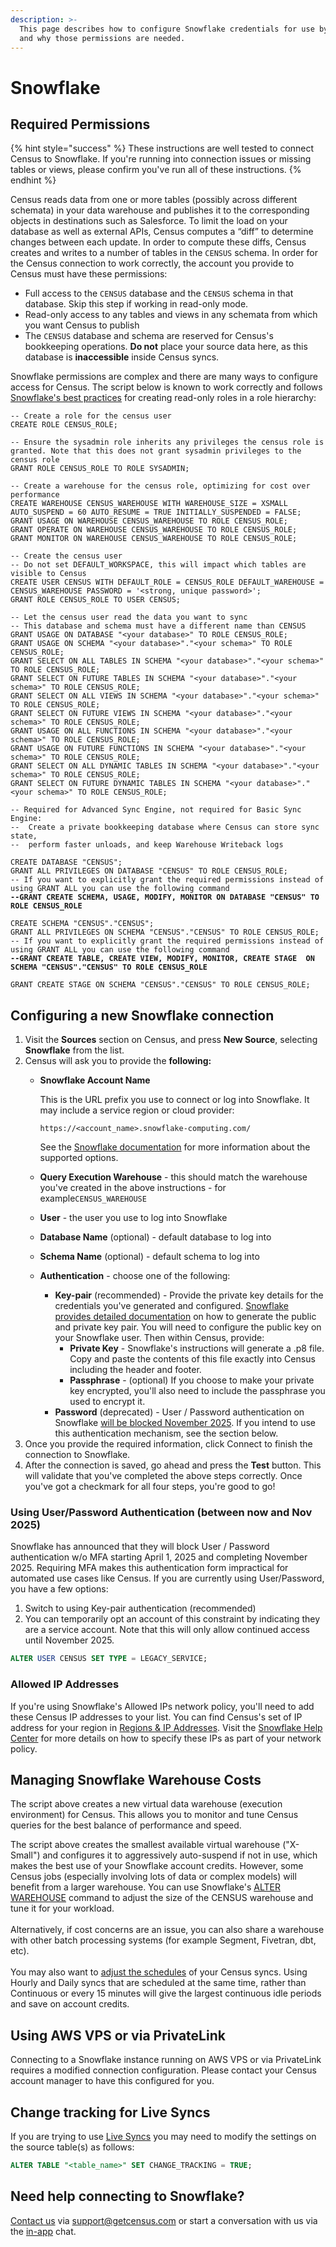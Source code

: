 ```yaml
---
description: >-
  This page describes how to configure Snowflake credentials for use by Census
  and why those permissions are needed.
---
```


# Snowflake

## Required Permissions

{% hint style="success" %}
These instructions are well tested to connect Census to Snowflake. If you're running into connection issues or missing tables or views, please confirm you've run all of these instructions.
{% endhint %}

Census reads data from one or more tables (possibly across different schemata) in your data warehouse and publishes it to the corresponding objects in destinations such as Salesforce. To limit the load on your database as well as external APIs, Census computes a “diff” to determine changes between each update. In order to compute these diffs, Census creates and writes to a number of tables in the `CENSUS` schema. In order for the Census connection to work correctly, the account you provide to Census must have these permissions:

* Full access to the `CENSUS` database and the `CENSUS` schema in that database. Skip this step if working in read-only mode.
* Read-only access to any tables and views in any schemata from which you want Census to publish
* The `CENSUS` database and schema are reserved for Census's bookkeeping operations. **Do not** place your source data here, as this database is **inaccessible** inside Census syncs.

Snowflake permissions are complex and there are many ways to configure access for Census. The script below is known to work correctly and follows [Snowflake's best practices](https://docs.snowflake.com/en/user-guide/security-access-control-configure.html#creating-read-only-roles) for creating read-only roles in a role hierarchy:

<pre class="language-sql"><code class="lang-sql">-- Create a role for the census user
CREATE ROLE CENSUS_ROLE;

-- Ensure the sysadmin role inherits any privileges the census role is granted. Note that this does not grant sysadmin privileges to the census role
GRANT ROLE CENSUS_ROLE TO ROLE SYSADMIN;

-- Create a warehouse for the census role, optimizing for cost over performance
CREATE WAREHOUSE CENSUS_WAREHOUSE WITH WAREHOUSE_SIZE = XSMALL AUTO_SUSPEND = 60 AUTO_RESUME = TRUE INITIALLY_SUSPENDED = FALSE;
GRANT USAGE ON WAREHOUSE CENSUS_WAREHOUSE TO ROLE CENSUS_ROLE;
GRANT OPERATE ON WAREHOUSE CENSUS_WAREHOUSE TO ROLE CENSUS_ROLE;
GRANT MONITOR ON WAREHOUSE CENSUS_WAREHOUSE TO ROLE CENSUS_ROLE;

-- Create the census user
-- Do not set DEFAULT_WORKSPACE, this will impact which tables are visible to Census
CREATE USER CENSUS WITH DEFAULT_ROLE = CENSUS_ROLE DEFAULT_WAREHOUSE = CENSUS_WAREHOUSE PASSWORD = '&#x3C;strong, unique password>';
GRANT ROLE CENSUS_ROLE TO USER CENSUS;

-- Let the census user read the data you want to sync
-- This database and schema must have a different name than CENSUS
GRANT USAGE ON DATABASE "&#x3C;your database>" TO ROLE CENSUS_ROLE;
GRANT USAGE ON SCHEMA "&#x3C;your database>"."&#x3C;your schema>" TO ROLE CENSUS_ROLE;
GRANT SELECT ON ALL TABLES IN SCHEMA "&#x3C;your database>"."&#x3C;your schema>" TO ROLE CENSUS_ROLE;
GRANT SELECT ON FUTURE TABLES IN SCHEMA "&#x3C;your database>"."&#x3C;your schema>" TO ROLE CENSUS_ROLE;
GRANT SELECT ON ALL VIEWS IN SCHEMA "&#x3C;your database>"."&#x3C;your schema>" TO ROLE CENSUS_ROLE;
GRANT SELECT ON FUTURE VIEWS IN SCHEMA "&#x3C;your database>"."&#x3C;your schema>" TO ROLE CENSUS_ROLE;
GRANT USAGE ON ALL FUNCTIONS IN SCHEMA "&#x3C;your database>"."&#x3C;your schema>" TO ROLE CENSUS_ROLE;
GRANT USAGE ON FUTURE FUNCTIONS IN SCHEMA "&#x3C;your database>"."&#x3C;your schema>" TO ROLE CENSUS_ROLE;
GRANT SELECT ON ALL DYNAMIC TABLES IN SCHEMA "&#x3C;your database>"."&#x3C;your schema>" TO ROLE CENSUS_ROLE;
GRANT SELECT ON FUTURE DYNAMIC TABLES IN SCHEMA "&#x3C;your database>"."&#x3C;your schema>" TO ROLE CENSUS_ROLE;

-- Required for Advanced Sync Engine, not required for Basic Sync Engine:
--  Create a private bookkeeping database where Census can store sync state,
--  perform faster unloads, and keep Warehouse Writeback logs

CREATE DATABASE "CENSUS";
GRANT ALL PRIVILEGES ON DATABASE "CENSUS" TO ROLE CENSUS_ROLE;
-- If you want to explicitly grant the required permissions instead of using GRANT ALL you can use the following command
<strong>--GRANT CREATE SCHEMA, USAGE, MODIFY, MONITOR ON DATABASE "CENSUS" TO ROLE CENSUS_ROLE
</strong>
CREATE SCHEMA "CENSUS"."CENSUS";
GRANT ALL PRIVILEGES ON SCHEMA "CENSUS"."CENSUS" TO ROLE CENSUS_ROLE;
-- If you want to explicitly grant the required permissions instead of using GRANT ALL you can use the following command
<strong>--GRANT CREATE TABLE, CREATE VIEW, MODIFY, MONITOR, CREATE STAGE  ON SCHEMA "CENSUS"."CENSUS" TO ROLE CENSUS_ROLE
</strong>
GRANT CREATE STAGE ON SCHEMA "CENSUS"."CENSUS" TO ROLE CENSUS_ROLE;
</code></pre>

## Configuring a new Snowflake connection

1. Visit the **Sources** section on Census, and press **New Source**, selecting **Snowflake** from the list.
2. Census will ask you to provide the **following:**
   *   **Snowflake Account Name**

       This is the URL prefix you use to connect or log into Snowflake. It may include a service region or cloud provider:

       ```
       https://<account_name>.snowflake-computing.com/
       ```

       See the [Snowflake documentation](https://docs.snowflake.com/en/user-guide/jdbc-configure.html#connection-parameters) for more information about the supported options.
   * **Query Execution Warehouse** - this should match the warehouse you've created in the above instructions - for example`CENSUS_WAREHOUSE`
   * **User** - the user you use to log into Snowflake
   * **Database Name** (optional) - default database to log into
   * **Schema Name** (optional) - default schema to log into
   * **Authentication** - choose one of the following:
     * **Key-pair** (recommended) - Provide the private key details for the credentials you've generated and configured. [Snowflake provides detailed documentation](https://docs.snowflake.com/en/user-guide/key-pair-auth#configuring-key-pair-authentication) on how to generate the public and private key pair. You will need to configure the public key on your Snowflake user. Then within Census, provide:
       * **Private Key** - Snowflake's instructions will generate a .p8 file. Copy and paste the contents of this file exactly into Census including the header and footer.&#x20;
       * **Passphrase** - (optional) If you choose to make your private key encrypted, you'll also need to include the passphrase you used to encrypt it.
     * **Password** (deprecated) - User / Password authentication on Snowflake [will be blocked November 2025](https://www.snowflake.com/en/blog/blocking-single-factor-password-authentification/). If you intend to use this authentication mechanism, see the section below. &#x20;
3. Once you provide the required information, click Connect to finish the connection to Snowflake.
4. After the connection is saved, go ahead and press the **Test** button. This will validate that you've completed the above steps correctly. Once you've got a checkmark for all four steps, you're good to go!

### Using User/Password Authentication (between now and Nov 2025)

Snowflake has announced that they will block User / Password authentication w/o MFA starting April 1, 2025 and completing November 2025. Requiring MFA makes this authentication form impractical for automated use cases like Census. If you are currently using User/Password, you have a few options:

1. Switch to using Key-pair authentication (recommended)
2. You can temporarily opt an account of this constraint by indicating they are a service account. Note that this will only allow continued access until November 2025.

```sql
ALTER USER CENSUS SET TYPE = LEGACY_SERVICE;
```

### Allowed IP Addresses

If you're using Snowflake's Allowed IPs network policy, you'll need to add these Census IP addresses to your list. You can find Census's set of IP address for your region in [Regions & IP Addresses](../../misc/security-and-privacy/regions-and-ip-addresses.md#ip-addresses). Visit the [Snowflake Help Center](https://docs.snowflake.net/manuals/user-guide/network-policies.html) for more details on how to specify these IPs as part of your network policy.

## Managing Snowflake Warehouse Costs

The script above creates a new virtual data warehouse (execution environment) for Census. This allows you to monitor and tune Census queries for the best balance of performance and speed.

The script above creates the smallest available virtual warehouse ("X-Small") and configures it to aggressively auto-suspend if not in use, which makes the best use of your Snowflake account credits. However, some Census jobs (especially involving lots of data or complex models) will benefit from a larger warehouse. You can use Snowflake's [ALTER WAREHOUSE](https://docs.snowflake.com/en/sql-reference/sql/alter-warehouse.html) command to adjust the size of the CENSUS warehouse and tune it for your workload.\
\
Alternatively, if cost concerns are an issue, you can also share a warehouse with other batch processing systems (for example Segment, Fivetran, dbt, etc).\
\
You may also want to [adjust the schedules](broken-reference) of your Census syncs. Using Hourly and Daily syncs that are scheduled at the same time, rather than Continuous or every 15 minutes will give the largest continuous idle periods and save on account credits.

## Using AWS VPS or via PrivateLink

Connecting to a Snowflake instance running on AWS VPS or via PrivateLink requires a modified connection configuration. Please contact your Census account manager to have this configured for you.

## Change tracking for Live Syncs

If you are trying to use [Live Syncs](../../syncs/live-syncs.md) you may need to modify the settings on the source table(s) as follows:

```sql
ALTER TABLE "<table_name>" SET CHANGE_TRACKING = TRUE;
```

## Need help connecting to Snowflake?

[Contact us](mailto:support@getcensus.com) via support@getcensus.com or start a conversation with us via the [in-app](https://app.getcensus.com) chat.
